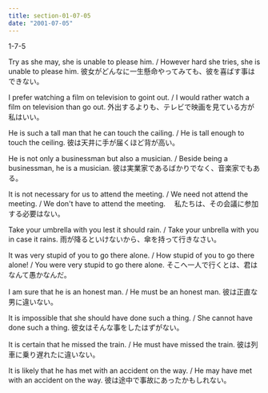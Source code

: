 ```yaml
---
title: section-01-07-05
date: "2001-07-05"
---
```


1-7-5

<!-- end -->

Try as she may, she is unable to please him.
/ However hard she tries, she is unable to please him.
彼女がどんなに一生懸命やってみても、彼を喜ばす事はできない。

I prefer watching a film on television to goint out.
/ I would rather watch a film on television than go out.
外出するよりも、テレビで映画を見ている方が私はいい。

He is such a tall man that he can touch the cailing.
/ He is tall enough to touch the ceiling.
彼は天井に手が届くほど背が高い。

He is not only a businessman but also a musician.
/ Beside being a businessman, he is a musician.
彼は実業家であるばかりでなく、音楽家でもある。

It is not necessary for us to attend the meeting.
/ We need not attend the meeting.
/ We don't have to attend the meeting.　
私たちは、その会議に参加する必要はない。

Take your umbrella with you lest it should rain.
/ Take your unbrella with you in case it rains.
雨が降るといけないから、傘を持って行きなさい。

It was very stupid of you to go there alone.
/ How stupid of you to go there alone!
/ You were very stupid to go there alone.
そこへ一人で行くとは、君はなんて愚かなんだ。

I am sure that he is an honest man.
/ He must be an honest man.
彼は正直な男に違いない。

It is impossible that she should have done such a thing.
/ She cannot have done such a thing.
彼女はそんな事をしたはずがない。

It is certain that he missed the train.
/ He must have missed the train.
彼は列車に乗り遅れたに違いない。

It is likely that he has met with an accident on the way.
/ He may have met with an accident on the way.
彼は途中で事故にあったかもしれない。

